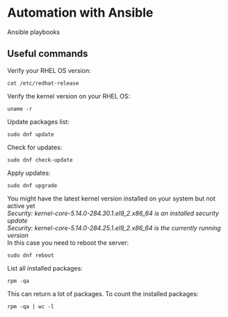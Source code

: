 # Automation with Ansible
Ansible playbooks

## Useful commands

Verify your RHEL OS version:  
```
cat /etc/redhat-release
```

Verify the kernel version on your RHEL OS:  
```
uname -r
```

Update packages list:  
```
sudo dnf update
```

Check for updates:  
```
sudo dnf check-update
```

Apply updates:  
```
sudo dnf upgrade
```

You might have the latest kernel version installed on your system but not active yet  
*Security: kernel-core-5.14.0-284.30.1.el9_2.x86_64 is an installed security update*    
*Security: kernel-core-5.14.0-284.25.1.el9_2.x86_64 is the currently running version*    
In this case you need to reboot the server:  
```
sudo dnf reboot
```

List all installed packages:  
```
rpm -qa
```

This can return a lot of packages. To count the installed packages:  
```
rpm -qa | wc -l
```
